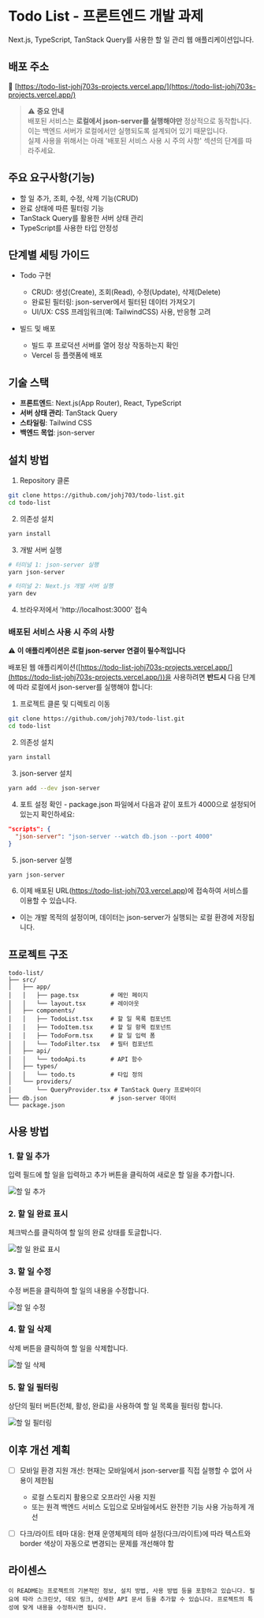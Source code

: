 # Todo List - 프론트엔드 개발 과제

Next.js, TypeScript, TanStack Query를 사용한 할 일 관리 웹 애플리케이션입니다.

## 배포 주소

🔗 [https://todo-list-johj703s-projects.vercel.app/](https://todo-list-johj703s-projects.vercel.app/)

> ⚠️ **중요 안내**  
> 배포된 서비스는 **로컬에서 json-server를 실행해야만** 정상적으로 동작합니다.  
> 이는 백엔드 서버가 로컬에서만 실행되도록 설계되어 있기 때문입니다.  
> 실제 사용을 위해서는 아래 '배포된 서비스 사용 시 주의 사항' 섹션의 단계를 따라주세요.

## 주요 요구사항(기능)

- 할 일 추가, 조회, 수정, 삭제 기능(CRUD)
- 완료 상태에 따른 필터링 기능
- TanStack Query를 활용한 서버 상태 관리
- TypeScript를 사용한 타입 안정성

## 단계별 세팅 가이드

- Todo 구현

  - CRUD: 생성(Create), 조회(Read), 수정(Update), 삭제(Delete)
  - 완료된 필터링: json-server에서 필터된 데이터 가져오기
  - UI/UX: CSS 프레임워크(예: TailwindCSS) 사용, 반응형 고려

- 빌드 및 배포
  - 빌드 후 프로덕션 서버를 열어 정상 작동하는지 확인
  - Vercel 등 플랫폼에 배포

## 기술 스택

- **프론트엔드**: Next.js(App Router), React, TypeScript
- **서버 상태 관리**: TanStack Query
- **스타일링**: Tailwind CSS
- **백엔드 목업**: json-server

## 설치 방법

1. Repository 클론

```bash
git clone https://github.com/johj703/todo-list.git
cd todo-list
```

2. 의존성 설치

```bash
yarn install
```

3. 개발 서버 실행

```bash
# 터미널 1: json-server 실행
yarn json-server

# 터미널 2: Next.js 개발 서버 실행
yarn dev
```

4. 브라우저에서 'http://localhost:3000' 접속

### 배포된 서비스 사용 시 주의 사항

⚠️ **이 애플리케이션은 로컬 json-server 연결이 필수적입니다**

배포된 웹 애플리케이션([https://todo-list-johj703s-projects.vercel.app/](https://todo-list-johj703s-projects.vercel.app/))을 사용하려면 **반드시** 다음 단계에 따라 로컬에서 json-server를 실행해야 합니다:

1. 프로젝트 클론 및 디렉토리 이동

```bash
git clone https://github.com/johj703/todo-list.git
cd todo-list
```

2. 의존성 설치

```bash
yarn install
```

3. json-server 설치

```bash
yarn add --dev json-server
```

4. 포트 설정 확인 - package.json 파일에서 다음과 같이 포트가 4000으로 설정되어 있는지 확인하세요:

```json
"scripts": {
  "json-server": "json-server --watch db.json --port 4000"
}
```

5. json-server 실행

```bash
yarn json-server
```

6. 이제 배포된 URL(https://todo-list-johj703.vercel.app)에 접속하여 서비스를 이용할 수 있습니다.

- 이는 개발 목적의 설정이며, 데이터는 json-server가 실행되는 로컬 환경에 저장됩니다.

## 프로젝트 구조

```
todo-list/
├── src/
│   ├── app/
│   │   ├── page.tsx         # 메인 페이지
│   │   └── layout.tsx       # 레이아웃
│   ├── components/
│   │   ├── TodoList.tsx     # 할 일 목록 컴포넌트
│   │   ├── TodoItem.tsx     # 할 일 항목 컴포넌트
│   │   ├── TodoForm.tsx     # 할 일 입력 폼
│   │   └── TodoFilter.tsx   # 필터 컴포넌트
│   ├── api/
│   │   └── todoApi.ts       # API 함수
│   ├── types/
│   │   └── todo.ts          # 타입 정의
│   └── providers/
│       └── QueryProvider.tsx # TanStack Query 프로바이더
├── db.json                  # json-server 데이터
└── package.json
```

## 사용 방법

### 1. 할 일 추가

입력 필드에 할 일을 입력하고 추가 버튼을 클릭하여 새로운 할 일을 추가합니다.

![할 일 추가](./public/WebP/add-todo.webp)

### 2. 할 일 완료 표시

체크박스를 클릭하여 할 일의 완료 상태를 토글합니다.

![할 일 완료 표시](./public/WebP/complete-todo.webp)

### 3. 할 일 수정

수정 버튼을 클릭하여 할 일의 내용을 수정합니다.

![할 일 수정](./public/WebP/edit-todo.webp)

### 4. 할 일 삭제

삭제 버튼을 클릭하여 할 일을 삭제합니다.

![할 일 삭제](./public/WebP/delete-todo.webp)

### 5. 할 일 필터링

상단의 필터 버튼(전체, 활성, 완료)을 사용하여 할 일 목록을 필터링 합니다.

![할 일 필터링](./public/WebP/filter-todos.webp)

## 이후 개선 계획

- [ ] 모바일 환경 지원 개선: 현재는 모바일에서 json-server를 직접 실행할 수 없어 사용이 제한됨

  - 로컬 스토리지 활용으로 오프라인 사용 지원
  - 또는 원격 백엔드 서비스 도입으로 모바일에서도 완전한 기능 사용 가능하게 개선

- [ ] 다크/라이트 테마 대응: 현재 운영체제의 테마 설정(다크/라이트)에 따라 텍스트와 border 색상이 자동으로 변경되는 문제를 개선해야 함

## 라이센스

```
이 README는 프로젝트의 기본적인 정보, 설치 방법, 사용 방법 등을 포함하고 있습니다. 필요에 따라 스크린샷, 데모 링크, 상세한 API 문서 등을 추가할 수 있습니다. 프로젝트의 특성에 맞게 내용을 수정하시면 됩니다.
```
